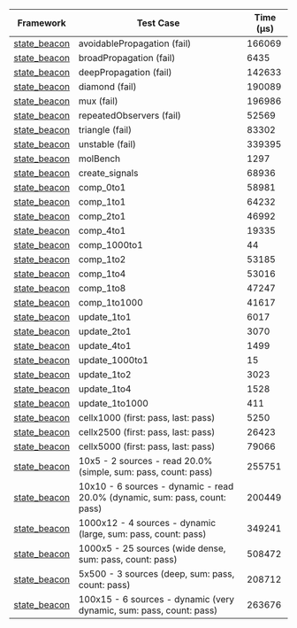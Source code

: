 | Framework | Test Case | Time (μs) |
| --- | --- | --- |
| [state_beacon](https://github.com/jinyus/dart_beacon) | avoidablePropagation (fail) | 166069 |
| [state_beacon](https://github.com/jinyus/dart_beacon) | broadPropagation (fail) | 6435 |
| [state_beacon](https://github.com/jinyus/dart_beacon) | deepPropagation (fail) | 142633 |
| [state_beacon](https://github.com/jinyus/dart_beacon) | diamond (fail) | 190089 |
| [state_beacon](https://github.com/jinyus/dart_beacon) | mux (fail) | 196986 |
| [state_beacon](https://github.com/jinyus/dart_beacon) | repeatedObservers (fail) | 52569 |
| [state_beacon](https://github.com/jinyus/dart_beacon) | triangle (fail) | 83302 |
| [state_beacon](https://github.com/jinyus/dart_beacon) | unstable (fail) | 339395 |
| [state_beacon](https://github.com/jinyus/dart_beacon) | molBench | 1297 |
| [state_beacon](https://github.com/jinyus/dart_beacon) | create_signals | 68936 |
| [state_beacon](https://github.com/jinyus/dart_beacon) | comp_0to1 | 58981 |
| [state_beacon](https://github.com/jinyus/dart_beacon) | comp_1to1 | 64232 |
| [state_beacon](https://github.com/jinyus/dart_beacon) | comp_2to1 | 46992 |
| [state_beacon](https://github.com/jinyus/dart_beacon) | comp_4to1 | 19335 |
| [state_beacon](https://github.com/jinyus/dart_beacon) | comp_1000to1 | 44 |
| [state_beacon](https://github.com/jinyus/dart_beacon) | comp_1to2 | 53185 |
| [state_beacon](https://github.com/jinyus/dart_beacon) | comp_1to4 | 53016 |
| [state_beacon](https://github.com/jinyus/dart_beacon) | comp_1to8 | 47247 |
| [state_beacon](https://github.com/jinyus/dart_beacon) | comp_1to1000 | 41617 |
| [state_beacon](https://github.com/jinyus/dart_beacon) | update_1to1 | 6017 |
| [state_beacon](https://github.com/jinyus/dart_beacon) | update_2to1 | 3070 |
| [state_beacon](https://github.com/jinyus/dart_beacon) | update_4to1 | 1499 |
| [state_beacon](https://github.com/jinyus/dart_beacon) | update_1000to1 | 15 |
| [state_beacon](https://github.com/jinyus/dart_beacon) | update_1to2 | 3023 |
| [state_beacon](https://github.com/jinyus/dart_beacon) | update_1to4 | 1528 |
| [state_beacon](https://github.com/jinyus/dart_beacon) | update_1to1000 | 411 |
| [state_beacon](https://github.com/jinyus/dart_beacon) | cellx1000 (first: pass, last: pass) | 5250 |
| [state_beacon](https://github.com/jinyus/dart_beacon) | cellx2500 (first: pass, last: pass) | 26423 |
| [state_beacon](https://github.com/jinyus/dart_beacon) | cellx5000 (first: pass, last: pass) | 79066 |
| [state_beacon](https://github.com/jinyus/dart_beacon) | 10x5 - 2 sources - read 20.0% (simple, sum: pass, count: pass) | 255751 |
| [state_beacon](https://github.com/jinyus/dart_beacon) | 10x10 - 6 sources - dynamic - read 20.0% (dynamic, sum: pass, count: pass) | 200449 |
| [state_beacon](https://github.com/jinyus/dart_beacon) | 1000x12 - 4 sources - dynamic (large, sum: pass, count: pass) | 349241 |
| [state_beacon](https://github.com/jinyus/dart_beacon) | 1000x5 - 25 sources (wide dense, sum: pass, count: pass) | 508472 |
| [state_beacon](https://github.com/jinyus/dart_beacon) | 5x500 - 3 sources (deep, sum: pass, count: pass) | 208712 |
| [state_beacon](https://github.com/jinyus/dart_beacon) | 100x15 - 6 sources - dynamic (very dynamic, sum: pass, count: pass) | 263676 |
